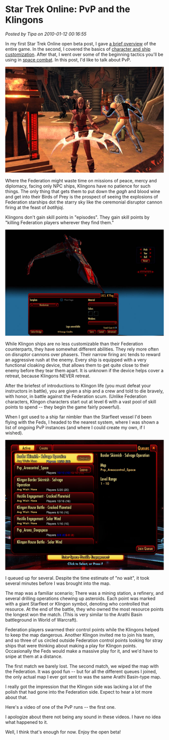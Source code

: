# Star Trek Online: PvP and the Klingons

*Posted by Tipa on 2010-01-12 00:16:55*

In my first Star Trek Online open beta post, I gave [a brief overview](../../../index.php/2010/01/11/star-trek-online-a-first-look/) of the entire game. In the second, I covered the basics of [character and ship customization](../../../index.php/2010/01/11/star-trek-online-character-and-ship-creation/). After that, I went over some of the beginning tactics you'll be using in [space combat](../../../index.php/2010/01/11/star-trek-online-basic-space-combat-video/). In this post, I'd like to talk about PvP.

![](../../../uploads/2010/01/screenshot_2010-01-10-14-14-23.jpg "D'varra and her Batleth")

Where the Federation might waste time on missions of peace, mercy and diplomacy, facing only NPC ships, Klingons have no patience for such things. The only thing that gets them to put down the *gagh* and blood wine and get into their Birds of Prey is the prospect of seeing the explosions of Federation starships dot the starry sky like the ceremonial disruptor cannon firing at the feast of *batlhjaj*.

Klingons don't gain skill points in "episodes". They gain skill points by "killing Federation players wherever they find them."

![](../../../uploads/2010/01/GameClient-2010-01-10-14-25-40-67.jpg "The K'Ping, D'varra's personal Bird of Prey")

While Klingon ships are no less customizable than their Federation counterparts, they have somewhat different abilities. They rely more often on disruptor cannons over phasers. Their narrow firing arc tends to reward an aggressive rush at the enemy. Every ship is equipped with a very functional cloaking device, that allows them to get quite close to their enemy before they tear them apart. It is unknown if the device helps cover a retreat, because Klingons NEVER retreat.

After the briefest of introductions to Klingon life (you must defeat your instructors in battle), you are given a ship and a crew and told to die bravely, with honor, in battle against the Federation scum. (Unlike Federation characters, Klingon characters start out at level 6 with a vast pool of skill points to spend -- they begin the game fairly powerful).

When I got used to a ship far nimbler than the Starfleet vessel I'd been flying with the Feds, I headed to the nearest system, where I was shown a list of ongoing PvP instances (and where I could create my own, if I wished).

![](../../../uploads/2010/01/GameClient-2010-01-10-18-40-48-09.jpg "PvP instances")

I queued up for several. Despite the time estimate of "no wait", it took several minutes before I was brought into the map.

The map was a familiar scenario; There was a mining station, a refinery, and several drilling operations chewing up asteroids. Each point was marked with a giant Starfleet or Klingon symbol, denoting who controlled that resource. At the end of the battle, they who owned the most resource points the longest won the match. (This is very similar to the Arathi Basin battleground in World of Warcraft).

Federation players swarmed their control points while the Klingons helped to keep the map dangerous. Another Klingon invited me to join his team, and so three of us circled outside Federation control points looking for stray ships that were thinking about making a play for Klingon points. Occasionally the Feds would make a massive play for it, and we'd have to snipe at them at a distance.

The first match we barely lost. The second match, we wiped the map with the Federation. It was good fun -- but for all the different queues I joined, the only actual map I ever got sent to was the same Arathi Basin-type map.

I really got the impression that the Klingon side was lacking a lot of the polish that had gone into the Federation side. Expect to hear a lot more about that.

Here's a video of one of the PvP runs -- the first one.



I apologize about there not being any sound in these videos. I have no idea what happened to it.

Well, I think that's enough for now. Enjoy the open beta!

